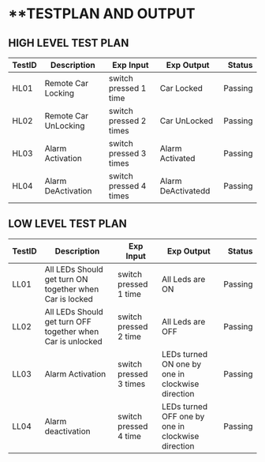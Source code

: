 # **TESTPLAN AND OUTPUT


## HIGH LEVEL TEST PLAN

|TestID|Description|Exp Input|Exp Output|Status|
|:-----|-----------|---------|----------|-----:|
|HL01|Remote Car Locking|switch pressed 1 time|Car Locked|Passing|
|HL02|Remote Car UnLocking|switch pressed 2 times |Car UnLocked|Passing|
|HL03|Alarm Activation|switch pressed 3 times|Alarm Activated|Passing|
|HL04|Alarm DeActivation|switch pressed 4 times|Alarm DeActivatedd|Passing|

## LOW LEVEL TEST PLAN

|TestID|Description|Exp Input|Exp Output|Status|
|:-----|-----------|---------|----------|-----:|
|LL01|All LEDs Should get turn ON together when Car is locked|switch pressed 1 time|All Leds are ON|Passing|
|LL02|All LEDs Should get turn OFF together when Car is unlocked|switch pressed 2 time|All Leds are OFF|Passing|
|LL03|Alarm Activation|switch pressed 3 times|LEDs turned ON one by one in clockwise direction|Passing|
|LL04|Alarm deactivation|switch pressed 4 time|LEDs turned OFF one by one in clockwise direction|Passing|

